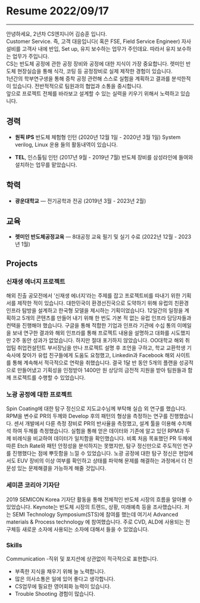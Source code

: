 # Resume 2022/09/17

---

안녕하세요, 2년차 CS엔지니어 김승훈 입니다.
<br/>
Customer Service. 즉, 고객 대응입니다( 혹은 FSE, Field Service Engineer) 자사 설비를 고객사 내에 
반입, Set up, 유지 보수하는 업무가 주인데요. 따라서 유지 보수하는 업무가 주입니다.
<br/>
CS는 반도체 공정에 관한 공정 장비와 공정에 대한 지식이 가장 중요합니다.
렛미인 반도체 현장실습을 통해 식각, 코팅 등 공정장비로 실제 제작한 경험이 있습니다.
<br/>
1년간의 학부연구생을 통해 증착 공정 관련해 스스로 실험을 계획하고 결과를 분석한적이 있습니다.
전반적적으로 팀원과의 협업과 소통을 중시합니다.
<br/>
앞으로 프로젝트 전체를 바라보고 설계할 수 있는 실력을 키우기 위해서 노력하고 있습니다.

## 경력

- **원픽 IPS** 반도체 체험형 인턴
  (2020년 12월 1일 - 2020년 3월 1일)
  System verilog, Linux 운용 들의 활동내역이 있습니다.
  
  
- **TEL**,  인스톨팀 인턴
  (2017년 9월 - 2019년 7월)
  반도체 장비를 삼성라인에 들여와 설치하는 업무를 맡았습니다.

## 학력

- **광운대학교** — 전기공학과 전공
  (2019년 3월 - 2023년 2월)

## 교육

- **렛미인 반도체공정교육** — 8대공정 교육 필기 및 실기 수료
  (2022년 12월 - 2023년 1월)

## Projects

### 신재생 에너지 프로젝트

해외 진출 공모전에서 ’신재생 에너지‘라는 주제를 잡고 프로젝트비를 따내기 위한 기획서를 제작한 적이 있습니다. 대한민국이 환경선진국으로 도약하기 위해 유럽의 친환경 인프라 탐방을 설계하고 한국형 모델을 제시하는 기획이었습니다. 12일간의 일정을 계획하고 5개의 콘텐츠를 만들어 내기 위해 한 번도 가본 적 없는 유럽 인프라 담당자들과 컨택을 진행해야 했습니다. 구글을 통해 적합한 기업과 인프라 기관에 수십 통의 이메일을 보내 연구한 결과와 해외 인프라를 통해 프로젝트 내용을 설명하고 대화를 시도했지만 2주 동안 성과가 없었습니다. 하지만 절대 포기하지 않았습니다. OO대학교 해외 취업팀 취업컨설턴트 부서장님을 만나 프로젝트 설명 후 조언을 구하고, 학교 교환학생 기숙사에 찾아가 유럽 친구들에게 도움도 요청했고, Linkedin과 Facebook 해외 사이트를 통해 계속해서 적극적으로 연락을 취했습니다. 결국 1달 반 동안 5개의 플랜을 성공적으로 만들어냈고 기획성을 인정받아 1400만 원 상당의 금전적 지원을 받아 팀원들과 함께 프로젝트를 수행할 수 있었습니다.

### 노광 공정에 대한 프로젝트

Spin Coating에 대한 탐구 정신으로 지도교수님께 부탁해 실습 외 연구를 했습니다. RPM을 변수로 PR의 두께와 Develop 후의 패턴의 형상을 측정하는 연구를 진행했습니다. 센서 개발에서 다룬 측정 장비로 PR의 반사율을 측정했고, 설계 툴을 이용해 수치해석 하여 두께를 측정했습니다. 실험을 통해 얻은 데이터와 기존에 알고 있던 RPM과 두께 비례식을 비교하여 데이터가 일치함을 확인했습니다. 비록 처음 목표했던 PR 두께에 따른 Etch Rate와 패턴 안정성을 분석하지는 못했지만, 탐구 정신만으로 주도적인 연구를 진행했다는 점에 뿌듯함을 느낄 수 있었습니다. 노광 공정에 대한 탐구 정신은 현업에서도 EUV 장비의 이상 여부를 확인하고 상태를 파악해 문제를 해결하는 과정에서 더 전문성 있는 문제해결을 가능하게 해줄 것입니다.

 ### 세미콘 코리아 기자단
 
 2019 SEMICON Korea 기자단 활동을 통해 전체적인 반도체 시장의 흐름을 알아볼 수 있었습니다. Keynote는 반도체 시장의 트렌드,
 상황, 미래예측 등을 조사했습니다. 저는 SEMI Technology Symposium(STS)에 참여를 했는데 여기서 Advanced materials & Process 
 technology 에 참여했습니다. 주로 CVD, ALD에 사용되는 전구체등 새로운 소자에 사용되는 소자에 대해서 들을 수 있었습니다.
 
### Skills

Communication 
-직위 및 포지션에 상관없이 적극적으로 표현합니다.
- 부족한 지식을 채우기 위해 늘 노력합니다.
- 많은 의사소통은 일에 있어 좋다고 생각합니다.
- CS업무에 필요한 영어회화 능력이 있습니다.
- Trouble Shooting 경험이 많습니다.
